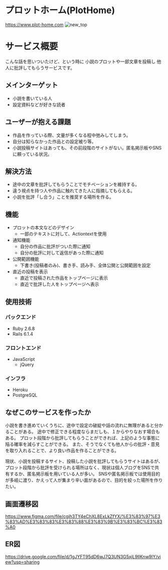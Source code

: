 # プロットホーム(PlotHome)

https://www.plot-home.com
![new_top](https://user-images.githubusercontent.com/88316627/165045760-5979a513-5dde-43a1-bd76-eedbed596832.jpeg)


# サービス概要
こんな話を思いついたけど、という時に
小説のプロットや一部文章を投稿し
他人に批評してもらうサービスです。

## メインターゲット
- 小説を書いている人
- 設定資料などが好きな読者

## ユーザーが抱える課題
- 作品を作っている際、文量が多くなる程中弛みしてしまう。
- 自分は知らなかった作品との設定被り等。
- 小説投稿サイトはあっても、その前段階のサイトがない。匿名掲示板やSNSに頼っている状況。

## 解決方法
- 途中の文章を批評してもらうことでモチベーションを維持する。
- 違う視点を持つ人や作品に触れてきた人に指摘してもらえる。
- 小説を批評「し合う」ことを推奨する場所を作る。

## 機能
- プロットの本文などのデザイン
  - 一部のテキストに対して、Actiontextを使用
- 通知機能
  - 自分の作品に批評がついた際に通知
  - 自分の批評に対して返信があった際に通知
- 公開範囲機能
  - 下書き(投稿者のみ)、書き手、読み手、全体公開と公開範囲を設定
- 直近の投稿を表示
  - 直近で投稿された作品をトップページに表示
  - 直近で批評した人をトップページへ表示

## 使用技術
### バックエンド
- Ruby 2.6.8
- Rails 6.1.4
### フロントエンド
- JavaScript
  - jQuery
### インフラ
- Heroku
- PostgreSQL

## なぜこのサービスを作ったか
小説を書き進めていくうちに、途中で設定の破綻や話の流れに無理があると分かることがある。
途中で修正できる程度ならまだしも、１からやりなおす場合もある。
プロット段階から批評してもらうことができれば、上記のような事態に陥る確率を減らすことができる。
また、そうでなくても他人からの批評・意見を取り入れることで、より良い作品を作ることができる。

現状、小説を投稿するサイト、投稿した小説を批評してもらうサイトはあるが、
プロット段階から批評を受けられる場所はなく、現状は個人ブログをSNSで共有するか、匿名掲示板を用いている人が多い。
SNSや匿名掲示板では使用目的が多岐に渡り、かえって人が集まり辛い面があるので、目的を絞った場所を作りたい。

## 画面遷移図
https://www.figma.com/file/cgih3TY4eChXL8ExLkZfYX/%E3%83%97%E3%83%AD%E3%83%83%E3%83%88%E3%83%9B%E3%83%BC%E3%83%A0

## ER図
https://drive.google.com/file/d/1gJYFT95dD6wJ7Q3UN3G5xjL9IlKnw9lY/view?usp=sharing
